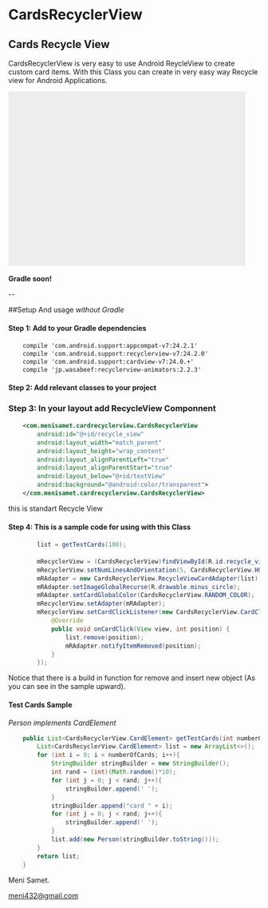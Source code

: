# CardsRecyclerView
## Cards Recycle View
CardsRecyclerView is very easy to use Android ReycleView to create custom card items.
With this Class you can create in very easy way Recycle view for Android Applications.

![alt text](https://github.com/meni432/CardRecyclerView/blob/master/cardrecycle.gif "Example GIF")

**Gradle soon!**

--

##Setup And usage
*without Gradle*
#### Step 1: Add to your Gradle dependencies

```
    compile 'com.android.support:appcompat-v7:24.2.1'
    compile 'com.android.support:recyclerview-v7:24.2.0'
    compile 'com.android.support:cardview-v7:24.0.+'
    compile 'jp.wasabeef:recyclerview-animators:2.2.3'
```

#### Step 2: Add relevant classes to your project

### Step 3: In your layout add RecycleView Componnent
```xml
    <com.menisamet.cardrecyclerview.CardsRecyclerView
        android:id="@+id/recycle_view"
        android:layout_width="match_parent"
        android:layout_height="wrap_content"
        android:layout_alignParentLeft="true"
        android:layout_alignParentStart="true"
        android:layout_below="@+id/textView"
        android:background="@android:color/transparent">
    </com.menisamet.cardrecyclerview.CardsRecyclerView>
```
this is standart Recycle View

#### Step 4: This is a sample code for using with this Class
```Java
        list = getTestCards(100);

        mRecyclerView = (CardsRecyclerView)findViewById(R.id.recycle_view);
        mRecyclerView.setNumLinesAndOrientation(5, CardsRecyclerView.HORIZONTAL);
        mRAdapter = new CardsRecyclerView.RecycleViewCardAdapter(list);
        mRAdapter.setImageGlobalRecurse(R.drawable.minus_circle);
        mRAdapter.setCardGlobalColor(CardsRecyclerView.RANDOM_COLOR);
        mRecyclerView.setAdapter(mRAdapter);
        mRecyclerView.setCardClickListener(new CardsRecyclerView.CardClickListener() {
            @Override
            public void onCardClick(View view, int position) {
                list.remove(position);
                mRAdapter.notifyItemRemoved(position);
            }
        });
```

Notice that there is a build in function for remove and insert new object (As you can see in the sample upward).

#### Test Cards Sample
*Person implements CardElement*
```Java
    public List<CardsRecyclerView.CardElement> getTestCards(int numberOfCards){
        List<CardsRecyclerView.CardElement> list = new ArrayList<>();
        for (int i = 0; i < numberOfCards; i++){
            StringBuilder stringBuilder = new StringBuilder();
            int rand = (int)(Math.random()*10);
            for (int j = 0; j < rand; j++){
                stringBuilder.append(' ');
            }
            stringBuilder.append("card " + i);
            for (int j = 0; j < rand; j++){
                stringBuilder.append(' ');
            }
            list.add(new Person(stringBuilder.toString()));
        }
        return list;
    }
```

Meni Samet.

meni432@gmail.com

